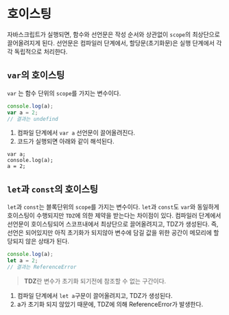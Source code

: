 # 호이스팅
자바스크립트가 실행되면, 함수와 선언문은  작성 순서와 상관없이 `scope`의 최상단으로 끌어올려지게 된다. 선언문은 컴파일러 단계에서, 할당문(초기화문)은 실행 단계에서 각각 독립적으로 처리한다.

## `var`의 호이스팅
`var` 는 함수 단위의 `scope`를 가지는 변수이다.

```javascript
console.log(a);
var a = 2;
// 결과는 undefind
```

1. 컴파일 단계에서 `var a`  선언문이  끌어올려진다.
2. 코드가 실행되면 아래와 같이 해석된다.
```
var a;
console.log(a);
a = 2;
```

## `let`과 `const`의 호이스팅
`let`과 `const`는 블록단위의 `scope`를 가지는 변수이다. `let`과 `const`도 `var`와 동일하게 호이스팅이 수행되지만  `TDZ`에 의한 제약을 받는다는 차이점이 있다. 컴파일러 단계에서 선언문이 호이스팅되어 스코프내에서 최상단으로 끌어올려지고,  TDZ가 생성된다. 즉,  선언은 되어있지만 아직 초기화가 되지않아 변수에 담길 값을 위한 공간이 메모리에 할당되지 않은 상태가 된다.
```javascript
console.log(a);
let a = 2;
// 결과는 ReferenceError
```
> **TDZ**란 변수가 초기화 되기전에 참조할 수 없는 구간이다.

1. 컴파일 단계에서 `let a`구문이 끌어올려지고, TDZ가 생성된다.
2.  a가 초기화 되지 않았기 때문에, TDZ에 의해 ReferenceError가 발생한다.